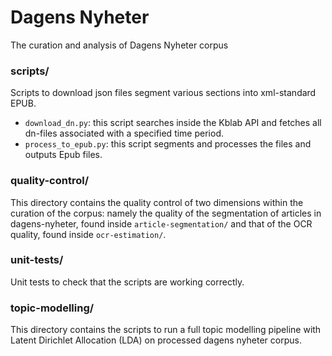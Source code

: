 # Dagens Nyheter

The curation and analysis of Dagens Nyheter corpus

### scripts/ 

Scripts to download json files segment various sections into xml-standard EPUB.

* `download_dn.py`: this script searches inside the Kblab API and fetches all dn-files associated with a specified time period.
* `process_to_epub.py`: this script segments and processes the files and outputs Epub files.

### quality-control/ 

This directory contains the quality control of two dimensions within the curation of the corpus: namely the quality of the segmentation of articles in dagens-nyheter, found inside `article-segmentation/` and that of the OCR quality, found inside `ocr-estimation/`.

### unit-tests/ 

Unit tests to check that the scripts are working correctly.


### topic-modelling/

This directory contains the scripts to run a full topic modelling pipeline with Latent Dirichlet Allocation (LDA) on processed dagens nyheter corpus.

